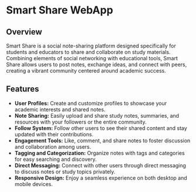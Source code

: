 # Smart Share WebApp

## Overview

Smart Share is a social note-sharing platform designed specifically for students and educators to share and collaborate on study materials. Combining elements of social networking with educational tools, Smart Share allows users to post notes, exchange ideas, and connect with peers, creating a vibrant community centered around academic success.

## Features

- **User Profiles:** Create and customize profiles to showcase your academic interests and shared notes.
- **Note Sharing:** Easily upload and share study notes, summaries, and resources with your followers or the entire community.
- **Follow System:** Follow other users to see their shared content and stay updated with their contributions.
- **Engagement Tools:** Like, comment, and share notes to foster discussion and collaboration among users.
- **Tagging and Categorization:** Organize notes with tags and categories for easy searching and discovery.
- **Direct Messaging:** Connect with other users through direct messaging to discuss notes or study topics privately.
- **Responsive Design:** Enjoy a seamless experience on both desktop and mobile devices.


